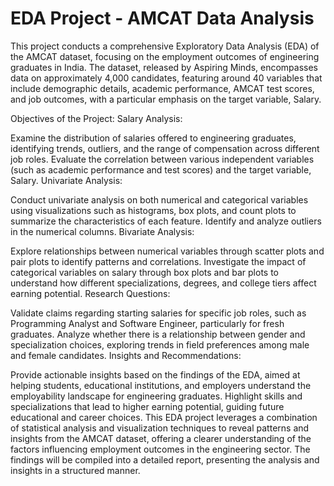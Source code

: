 # EDA Project - AMCAT Data Analysis

This project conducts a comprehensive Exploratory Data Analysis (EDA) of the AMCAT dataset, focusing on the employment outcomes of engineering graduates in India. The dataset, released by Aspiring Minds, encompasses data on approximately 4,000 candidates, featuring around 40 variables that include demographic details, academic performance, AMCAT test scores, and job outcomes, with a particular emphasis on the target variable, Salary.

Objectives of the Project:
Salary Analysis:

Examine the distribution of salaries offered to engineering graduates, identifying trends, outliers, and the range of compensation across different job roles.
Evaluate the correlation between various independent variables (such as academic performance and test scores) and the target variable, Salary.
Univariate Analysis:

Conduct univariate analysis on both numerical and categorical variables using visualizations such as histograms, box plots, and count plots to summarize the characteristics of each feature.
Identify and analyze outliers in the numerical columns.
Bivariate Analysis:

Explore relationships between numerical variables through scatter plots and pair plots to identify patterns and correlations.
Investigate the impact of categorical variables on salary through box plots and bar plots to understand how different specializations, degrees, and college tiers affect earning potential.
Research Questions:

Validate claims regarding starting salaries for specific job roles, such as Programming Analyst and Software Engineer, particularly for fresh graduates.
Analyze whether there is a relationship between gender and specialization choices, exploring trends in field preferences among male and female candidates.
Insights and Recommendations:

Provide actionable insights based on the findings of the EDA, aimed at helping students, educational institutions, and employers understand the employability landscape for engineering graduates.
Highlight skills and specializations that lead to higher earning potential, guiding future educational and career choices.
This EDA project leverages a combination of statistical analysis and visualization techniques to reveal patterns and insights from the AMCAT dataset, offering a clearer understanding of the factors influencing employment outcomes in the engineering sector. The findings will be compiled into a detailed report, presenting the analysis and insights in a structured manner.
